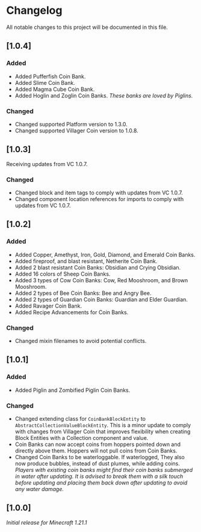 # Changelog

All notable changes to this project will be documented in this file.

## [1.0.4]

### Added

- Added Pufferfish Coin Bank.
- Added Slime Coin Bank.
- Added Magma Cube Coin Bank.
- Added Hoglin and Zoglin Coin Banks. _These banks are loved by Piglins._

### Changed

- Changed supported Platform version to 1.3.0.
- Changed supported Villager Coin version to 1.0.8.

## [1.0.3]

Receiving updates from VC 1.0.7.

### Changed

- Changed block and item tags to comply with updates from VC 1.0.7.
- Changed component location references for imports to comply with updates from VC 1.0.7.

## [1.0.2]

### Added

- Added Copper, Amethyst, Iron, Gold, Diamond, and Emerald Coin Banks.
- Added fireproof, and blast resistant, Netherite Coin Bank.
- Added 2 blast resistant Coin Banks: Obsidian and Crying Obsidian.
- Added 16 colors of Sheep Coin Banks.
- Added 3 types of Cow Coin Banks: Cow, Red Mooshroom, and Brown Mooshroom.
- Added 2 types of Bee Coin Banks: Bee and Angry Bee.
- Added 2 types of Guardian Coin Banks: Guardian and Elder Guardian.
- Added Ravager Coin Bank.
- Added Recipe Advancements for Coin Banks.

### Changed

- Changed mixin filenames to avoid potential conflicts.

## [1.0.1]

### Added

- Added Piglin and Zombified Piglin Coin Banks.

### Changed

- Changed extending class for `CoinBankBlockEntity` to `AbstractCollectionValueBlockEntity`. 
This is a minor update to comply with changes from Villager Coin that improves flexibility when creating Block Entities with a Collection component and value.
- Coin Banks can now accept coins from hoppers pointed down and directly above them. Hoppers will not pull coins from Coin Banks.
- Changed Coin Banks to be waterloggable. If waterlogged, They also now produce bubbles, instead of dust plumes, while adding coins. 
_Players with existing coin banks might find their coin banks submerged in water after updating. 
It is advised to break them with a silk touch before updating and placing them back down after updating to avoid any water damage._

## [1.0.0]

_Initial release for Minecraft 1.21.1_